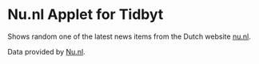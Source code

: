 # Nu.nl Applet for Tidbyt

Shows random one of the latest news items from the Dutch website [nu.nl](https://www.nu.nl).

Data provided by [Nu.nl](https://www.nu.nl).
